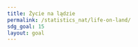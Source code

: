 ```yaml
---
title: Życie na lądzie
permalink: /statistics_nat/life-on-land/
sdg_goal: 15
layout: goal
---
```


